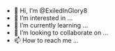 - 👋 Hi, I’m @ExiledInGlory8
- 👀 I’m interested in ...
- 🌱 I’m currently learning ...
- 💞️ I’m looking to collaborate on ...
- 📫 How to reach me ...
<!---
ExiledInGlory8/ExiledInGlory8 is a ✨ special ✨ repository because its `README.md` (this file) appears on your GitHub profile.
You can click the Preview link to take a look at your changes.
-hyhujn
